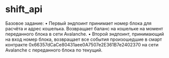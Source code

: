 # shift_api

Базовое задание:
 • Первый эндпоинт принимает номер блока для расчёта и адрес кошелька. Возвращает баланс на кошельке на момент переданного блока в сети Avalanche.
 • Второй эндпоинт, принимающий на вход номер блока, возвращает все события произошедшие в смарт контракте 0x66357dCaCe80431aee0A7507e2E361B7e2402370 на сети Avalanche с переданного блока по текущий.
